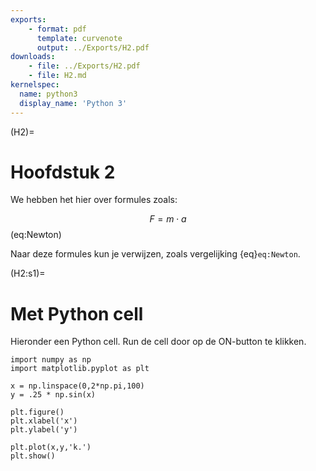 ```yaml
---
exports: 
    - format: pdf
      template: curvenote
      output: ../Exports/H2.pdf  
downloads:
    - file: ../Exports/H2.pdf
    - file: H2.md
kernelspec:
  name: python3
  display_name: 'Python 3'
---
```


(H2)=
# Hoofdstuk 2

We hebben het hier over formules zoals:

$$F = m \cdot a$$ (eq:Newton)

Naar deze formules kun je verwijzen, zoals vergelijking {eq}`eq:Newton`.

(H2:s1)=
# Met Python cell
Hieronder een Python cell. Run de cell door op de ON-button te klikken.

```{code-cell} Python
import numpy as np
import matplotlib.pyplot as plt

x = np.linspace(0,2*np.pi,100)
y = .25 * np.sin(x)

plt.figure()
plt.xlabel('x')
plt.ylabel('y')

plt.plot(x,y,'k.')
plt.show()
```